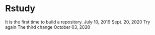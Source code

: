 # Rstudy
It is the first time to build a repository. July 10, 2019
Sept. 20, 2020
Try again
The third change October 03, 2020